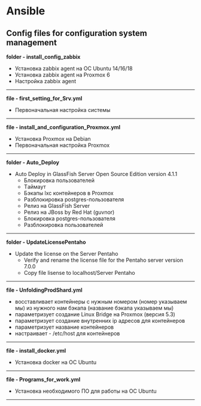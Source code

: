 # Ansible
Config files for configuration system management
---
**folder - install_config_zabbix**
- Установка zabbix agent на ОС Ubuntu 14/16/18
- Установка zabbix agent на Proxmox 6
- Настройка zabbix agent 
---
**file - first_setting_for_Srv.yml**
- Первоначальная настройка системы
---
**file - install_and_configuration_Proxmox.yml**
- Установка Proxmox на Debian
- Первоначальная настройка Proxmox
----
**folder - Auto_Deploy**
- Auto Deploy in GlassFish Server Open Source Edition version 4.1.1
    - Блокировка пользователей
    - Tаймаут
    - Бэкапы lxc контейнеров в Proxmox 
    - Разблокировка postgres-пользователя
    - Релиз на GlassFish Server
    - Релиз на JBoss by Red Hat (guvnor) 
    - Блокировка postgres-пользователя
    - Разблокировка пользователей
---
**folder - UpdateLicensePentaho**
- Update the license on the Server Pentaho
    - Verify and rename the license file for the Pentaho server version 7.0.0
    - Copy file lisense to localhost/Server Pentaho
---
**file - UnfoldingProdShard.yml**
- восставливает контейнеры с нужным номером (номер указываем мы) из нужного нам бэкапа (название бэкапа указываем мы)
- параметризует создание Linux Bridge на Proxmox (версия 5.3)
- параметризует создание внутренних ip адресов для контейнеров 
- параметризует название контейнеров
- настраивает - /etc/host для контейнеров
---
**file - install_docker.yml**
 - Установка docker на ОС Ubuntu 
----
**file - Programs_for_work.yml**
 - Установка необходимого ПО для работы на ОС Ubuntu 
----

